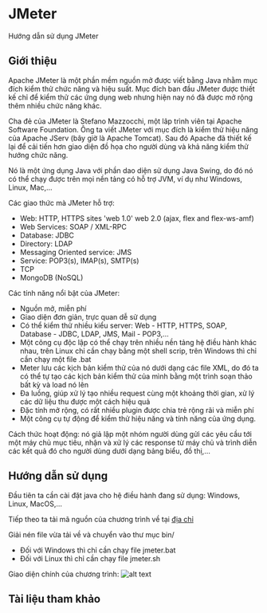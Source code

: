 JMeter
======

Hướng dẫn sử dụng JMeter

## Giới thiệu

Apache JMeter là một phần mềm nguồn mở được viết bằng Java nhằm mục đích kiểm thử chức năng và hiệu suất. Mục đích ban đầu JMeter được thiết kế chỉ để kiểm thử các ứng dụng web nhưng hiện nay nó đã được mở rộng thêm nhiều chức năng khác.

Cha đẻ của JMeter là Stefano Mazzocchi, một lâp trình viên tại Apache Software Foundation. Ông ta viết JMeter với mục đích là kiểm thử hiệu năng của Apache JServ (bây giờ là Apache Tomcat). Sau đó Apache đã thiết kế lại để cải tiến hơn giao diện đồ họa cho người dùng và khả năng kiểm thử hướng chức năng.

Nó là một ứng dụng Java với phần dao diện sử dụng Java Swing, do đó nó có thể chạy được trên mọi nền tảng có hỗ trợ JVM, ví dụ như Windows, Linux, Mac,…

Các giao thức mà JMeter hỗ trợ:
- Web: HTTP, HTTPS sites 'web 1.0' web 2.0 (ajax, flex and flex-ws-amf)
- Web Services: SOAP / XML-RPC
- Database: JDBC
- Directory: LDAP
- Messaging Oriented service: JMS
- Service: POP3(s), IMAP(s), SMTP(s)
- TCP
- MongoDB (NoSQL)

Các tính năng nổi bật của JMeter:
- Nguồn mở, miễn phí
- Giao diện đơn giản, trực quan dễ sử dụng
- Có thể kiểm thử nhiều kiểu server: Web - HTTP, HTTPS, SOAP, Database - JDBC, LDAP, JMS, Mail - POP3,…
- Một công cụ độc lập có thể chạy trên nhiều nền tảng hệ điều hành khác nhau, trên Linux chỉ cần chạy bằng một shell scrip, trên Windows thì chỉ cần chạy một file .bat
- Meter lưu các kịch bản kiểm thử của nó dưới dạng các file XML, do đó ta có thể tự tạo các kịch bản kiểm thử của mình bằng một trình soạn thảo bất kỳ và load nó lên
- Đa luồng, giúp xử lý tạo nhiều request cùng một khoảng thời gian, xử lý các dữ liệu thu được một cách hiệu quả
- Đặc tính mở rộng, có rất nhiều plugin được chia trẻ rộng rãi và miễn phí
- Một công cụ tự động để kiểm thử hiệu năng và tính năng của ứng dụng.

Cách thức hoạt động: nó giả lập một nhóm người dùng gửi các yêu cầu tới một máy chủ mục tiêu, nhận và xử lý các response từ máy chủ và trình diễn các kết quả đó cho người dùng dưới dạng bảng biểu, đồ thị,…

## Hướng dẫn sử dụng

Đầu tiên ta cần cài đặt java cho hệ điều hành đang sử dụng: Windows, Linux, MacOS,...

Tiếp theo ta tải mã nguồn của chương trình về tại [địa chỉ](http://jmeter.apache.org/download_jmeter.cgi)

Giải nén file vừa tải về và chuyển vào thư mục bin/
- Đối với Windows thì chỉ cần chạy file jmeter.bat
- Đối với Linux thì chỉ cần chạy file jmeter.sh

Giao diện chính của chương trình:
![alt text](http://my.metadata.vn/share/s/HUknyPyxQfmhd3BRjYJuFQ/Jmeter_giao_dien.png "Logo Title Text 1") 

## Tài liệu tham khảo

